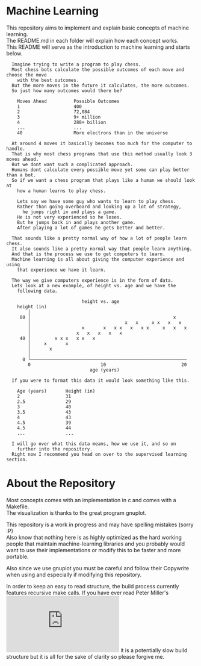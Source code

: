 # Machine Learning

This repository aims to implement and explain basic concepts of machine learning.  
The README.md in each folder will explain how each concept works.  
This README will serve as the introduction to machine learning and starts below.

      Imagine trying to write a program to play chess.
      Most chess bots calculate the possible outcomes of each move and choose the move
        with the best outcomes.
      But the more moves in the future it calculates, the more outcomes.
      So just how many outcomes would there be?
      
        Moves Ahead          Possible Outcomes        
        1                    400
        2                    72,084
        3                    9+ million
        4                    288+ billion
        ...                  ...
        40                   More electrons than in the universe
      
      At around 4 moves it basically becomes too much for the computer to handle.
      That is why most chess programs that use this method usually look 3 moves ahead.
      But we dont want such a complicated approach.
      Humans dont calculate every possible move yet some can play better than a bot.
      So if we want a chess program that plays like a human we should look at
        how a human learns to play chess.
      
        Lets say we have some guy who wants to learn to play chess.
        Rather than going overboard and looking up a lot of strategy,
          he jumps right in and plays a game.
        He is not very experienced so he loses.
        But he jumps back in and plays another game.
        After playing a lot of games he gets better and better.
      
      That sounds like a pretty normal way of how a lot of people learn chess.
      It also sounds like a pretty normal way that people learn anything.
      And that is the process we use to get computers to learn.
      Machine learning is all about giving the computer experience and using
        that experience we have it learn.

      The way we give computers experience is in the form of data.
      Lets look at a new example, of height vs. age and we have the
        following data.
      
                                height vs. age
        height (in)
            │
         80 │                                                     x
            │                                   x   x     x x   x   x
            │                   x       x   x x   x   x x     x   x   x
            │                 x   x   x   x   x
         40 │         x x x   x x   x
            │     x       x
            │       x
            │
          0 └──────────────────────────────────────────────────────────
            0                          10                            20
                                   age (years)
      
      If you were to format this data it would look something like this.
      
        Age (years)       Height (in)
        2                 31
        2.5               29
        3                 40
        3.5               43
        4                 43
        4.5               39
        4.5               44
        ...               ...
      
      I will go over what this data means, how we use it, and so on
        further into the repository.
      Right now I recommend you head on over to the supervised learning section.
      

# About the Repository

Most concepts comes with an implementation in c and comes with a Makefile.  
The visualization is thanks to the great program gnuplot.  

This repository is a work in progress and may have spelling mistakes (sorry :P)  
Also know that nothing here is as highly optimized as the hard working people
  that maintain machine-learning libraries and you probably would want to use
  their implementations or modify this to be faster and more portable.

Also since we use gnuplot you must be careful and follow their Copywrite when using and
especially if modifying this repository.

In order to keep an easy to read structure, the build process currently features recursive make calls. If you have ever read Peter Miller's ![paper](http://aegis.sourceforge.net/auug97.pdf) it is a potentially slow build structure but it is all for the sake of clarity so please forgive me.
